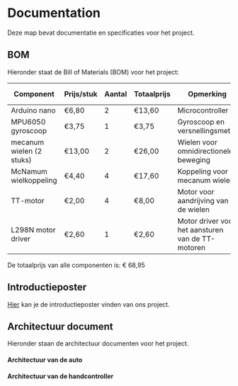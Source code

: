 # Documentation

Deze map bevat documentatie en specificaties voor het project.

## BOM

Hieronder staat de Bill of Materials (BOM) voor het project:

| Component         | Prijs/stuk | Aantal | Totaalprijs | Opmerking               | Link naar component                |
|-------------------|------------|--------|-------------|-------------------------|------------------------------------|
| Arduino nano       | €6,80     | 2      | €13,60     | Microcontroller         | [otronic](https://www.otronic.nl/nl/nano-v3-arduino-compatible-ch340-voorgesoldeerd.html?source=googlebase&gad_source=1&gad_campaignid=19639985996&gbraid=0AAAAACZK5qu3mwbs1rIWIkRe2Jpw-7w5N&gclid=Cj0KCQjw0NPGBhCDARIsAGAzpp0_x6B_kkoJC6sI2LD4GWrp7yagxp6U950pSirf0tszKOiGhE2yzbkaAqZEEALw_wcB) |
| MPU6050 gyroscoop | €3,75     | 1      | €3,75      | Gyroscoop en versnellingsmeter | [otronic](https://www.otronic.nl/nl/acceleratie-versnellingsmeter-en-gyroscoop-i2c-mpu.html) |
| mecanum wielen (2 stuks)    | €13,00    | 2      | €26,00     | Wielen voor omnidirectionele beweging | [otronic](https://www.otronic.nl/nl/mecanum-wiel-omnidirectioneel-wiel-80mm-a-geel-set.htmll) |
| McNamum wielkoppeling | €4,40     | 4      | €17,60      | Koppeling voor mecanum wielen | [otronic](https://www.otronic.nl/nl/67mm-mcnamum-wielkoppeling-met-m2530-schroef.html) |
| TT-motor | €2,00     | 4      | €8,00      | Motor voor aandrijving van de wielen | [otronic](https://www.otronic.nl/nl/tt-motor-voor-aandrijving-wielen-dubbele-as.html) |
| L298N motor driver | €2,60     | 1      | €2,60      | Motor driver voor het aansturen van de TT-motoren | [otronic](https://www.otronic.nl/nl/l298n-motor-driver-board-rood.html) |

De totaalprijs van alle componenten is: € 68,95

## Introductieposter

[Hier](./Introductieposter/introductieposter.md) kan je de introductieposter vinden van ons project.

## Architectuur document

Hieronder staan de architectuur documenten voor het project.

#### Architectuur van de auto

#### Architectuur van de handcontroller
